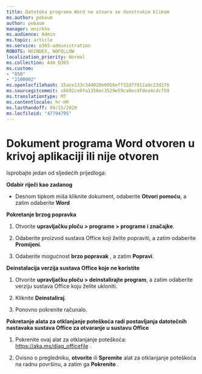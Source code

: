 ```yaml
---
title: Datoteka programa Word ne otvara se dvostrukim klikom
ms.author: pebaum
author: pebaum
manager: mnirkhe
ms.audience: Admin
ms.topic: article
ms.service: o365-administration
ROBOTS: NOINDEX, NOFOLLOW
localization_priority: Normal
ms.collection: Adm_O365
ms.custom:
- "850"
- "2100002"
ms.openlocfilehash: 15ace133c344020e0056eff32d77911a9c23d376
ms.sourcegitcommit: c6692ce0fa1358ec3529e59ca0ecdfdea4cdc759
ms.translationtype: MT
ms.contentlocale: hr-HR
ms.lasthandoff: 09/15/2020
ms.locfileid: "47794795"
---
```

# <a name="word-document-opened-in-the-wrong-app-or-didnt-open"></a>Dokument programa Word otvoren u krivoj aplikaciji ili nije otvoren

Isprobajte jedan od sljedećih prijedloga:

**Odabir riječi kao zadanog**

- Desnom tipkom miša kliknite dokument, odaberite **Otvori pomoću**, a zatim odaberite **Word**

**Pokretanje brzog popravka**

1. Otvorite **upravljačku ploču > programe > programe i značajke**.

2. Odaberite proizvod sustava Office koji želite popraviti, a zatim odaberite **Promijeni**.

3. Odaberite mogućnost **brzo popravak** , a zatim **Popravi**.

**Deinstalacija verzija sustava Office koje ne koristite**

1. Otvorite **upravljačku ploču > deinstalirajte program**, a zatim odaberite verziju sustava Office koju želite ukloniti.

2. Kliknite **Deinstaliraj**.

3. Ponovno pokrenite računalo.

**Pokretanje alata za otklanjanje poteškoća radi postavljanja datotečnih nastavaka sustava Office za otvaranje u sustavu Office**

1. Pokrenite ovaj alat za otklanjanje poteškoća: https://aka.ms/diag_officefile .

2. Ovisno o pregledniku, **otvorite** ili **Spremite** alat za otklanjanje poteškoća na radnu površinu, a zatim ga **Pokrenite** .
